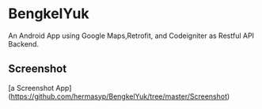 # BengkelYuk
An Android App using Google Maps,Retrofit, and Codeigniter as Restful API Backend. 

## Screenshot

[a Screenshot App] (https://github.com/hermasyp/BengkelYuk/tree/master/Screenshot)
